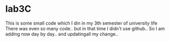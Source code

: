 # lab3C
This is some small code which I din in my 3th semester of university life
There was even so many code.. but in that time I didn't use github.. So I am adding now day by day.. and updatingall my change.. 
